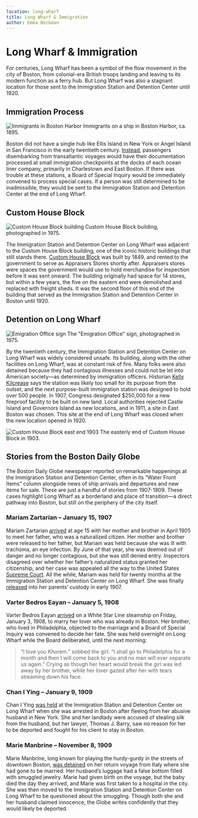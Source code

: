 ```yaml
---
location: long-wharf
title: Long Wharf & Immigration
author: Emma Beckman
---
```


# Long Wharf & Immigration

For centuries, Long Wharf has been a symbol of the flow movement in the city of Boston, from colonial-era British troops landing and leaving to its modern function as a ferry hub. But Long Wharf was also a stagnant location for those sent to the Immigration Station and Detention Center until 1920.

## Immigration Process

![Immigrants in Boston Harbor](https://bpldcassets.blob.core.windows.net/derivatives/images/commonwealth:q524n568s/image_access_800.jpg)
Immigrants on a ship in Boston Harbor, ca. 1895.

Boston did not have a single hub like Ellis Island in New York or Angel Island in San Francisco in the early twentieth century. [Instead](https://www.cbp.gov/about/history/did-you-know/anna-tillinghast), passengers disembarking from transatlantic voyages would have their documentation processed at small immigration checkpoints at the docks of each ocean liner company, primarily in Charlestown and East Boston. If there was trouble at these stations, a Board of Special Inquiry would be immediately convened to process special cases. If a person was still determined to be inadmissible, they would be sent to the Immigration Station and Detention Center at the end of Long Wharf.

## Custom House Block
![Custom House Block building](https://bpldcassets.blob.core.windows.net/derivatives/images/commonwealth:gh93pj66q/image_access_800.jpg)
Custom House Block building, photographed in 1975.

The Immigration Station and Detention Center on Long Wharf was adjacent to the Custom House Block building, one of the iconic historic buildings that still stands there. [Custom House Block](https://archive.org/details/bostoniansociety09bost/page/n189/mode/2up) was built by 1849, and rented to the government to serve as Appraisers Stores shortly after. Appraisers stores were spaces the government would use to hold merchandise for inspection before it was sent onward. The building originally had space for 14 stores, but within a few years, the five on the eastern end were demolished and replaced with freight sheds. It was the second floor of this end of the building that served as the Immigration Station and Detention Center in Boston until 1920.

## Detention on Long Wharf
![Emigration Office sign](https://bpldcassets.blob.core.windows.net/derivatives/images/commonwealth:kw52mx07s/image_access_800.jpg)
The "Emigration Office" sign, photographed in 1975.

By the twentieth century, the Immigration Station and Detention Center on Long Wharf was widely considered unsafe. Its building, along with the other facilities on Long Wharf, was at constant risk of fire. Many folks were also detained because they had contagious illnesses and could not be let into American society—as determined by immigration officers. Historian [Kelly Kilcrease](https://www.arcadiapublishing.com/products/9781467144735?srsltid=AfmBOooTat8wOSH9oDlBwjsOdaWwb07fLSJl78uHODahcfQPrmbzLDGn) says the station was likely too small for its purpose from the outset, and the next purpose-built immigration station was designed to hold over 500 people. In 1907, Congress designated $250,000 for a new fireproof facility to be built on new land. Local authorities rejected Castle Island and Governors Island as new locations, and in 1911, a site in East Boston was chosen. This site at the end of Long Wharf was closed when the new location opened in 1920.

![Custom House Block east end 1903](https://images.historicnewengland.org/rs/89300/scr/default.jpg)
The easterly end of Custom House Block in 1903.

## Stories from the Boston Daily Globe

The Boston Daily Globe newspaper reported on remarkable happenings at the Immigration Station and Detention Center, often in its “Water Front Items” column alongside news of ship arrivals and departures and new items for sale. These are just a handful of stories from 1907-1909. These cases highlight Long Wharf as a borderland and place of transition—a direct pathway into Boston, but still on the periphery of the city itself.

### Mariam Zartarian – January 15, 1907

Mariam Zartarian [arrived](https://ezproxy.bpl.org/login?url=https://www.proquest.com/hnpnewyorkbostonglobe/historical-newspapers/report-sent-washington/docview/500709296/sem-2?accountid=9675) at age 15 with her mother and brother in April 1905 to meet her father, who was a naturalized citizen. Her mother and brother were released to her father, but Mariam was held because she was ill with trachoma, an eye infection. By June of that year, she was deemed out of danger and no longer contagious, but she was still denied entry. Inspectors disagreed over whether her father’s naturalized status granted her citizenship, and her case was appealed all the way to the United States [Supreme Court](https://tile.loc.gov/storage-services/service/ll/usrep/usrep204/usrep204170/usrep204170.pdf ). All the while, Mariam was held for twenty months at the Immigration Station and Detention Center on Long Wharf. She was finally [released](https://iehs.org/yukako-otori-girl-without-a-country/) into her parents’ custody in early 1907. 

### Varter Bedros Eayan – January 5, 1908

Varter Bedros Eayan [arrived](https://ezproxy.bpl.org/login?url=https://www.proquest.com/hnpnewyorkbostonglobe/historical-newspapers/promises-return-here/docview/500978046/sem-2?accountid=9675) on a White Star Line steamship on Friday, January 3, 1908, to marry her lover who was already in Boston. Her brother, who lived in Philadelphia, objected to the marriage and a Board of Special Inquiry was convened to decide her fate. She was held overnight on Long Wharf while the Board deliberated, until the next morning:
> “I love you Khorem.” sobbed the girl. “I shall go to Philadelphia for a month and then I will come back to you and no man will ever separate us again.” Crying as though her heart would break the girl was led away by her brother, while her lover gazed after her with tears streaming down his face.

### Chan I Ying – January 9, 1909

Chan I Ying [was held](https://ezproxy.bpl.org/login?url=https://www.proquest.com/hnpnewyorkbostonglobe/historical-newspapers/chinese-woman-weeps-court/docview/501179071/sem-2?accountid=9675) at the Immigration Station and Detention Center on Long Wharf when she was arrested in Boston after fleeing from her abusive husband in New York. She and her landlady were accused of stealing silk from the husband, but her lawyer, Thomas J. Barry, saw no reason for her to be deported and fought for his client to stay in Boston.

### Marie Manbrine – November 8, 1909

Marie Manbrine, long known for playing the hurdy-gurdy in the streets of downtown Boston, [was detained](https://ezproxy.bpl.org/login?url=https://www.proquest.com/hnpnewyorkbostonglobe/historical-newspapers/will-oppose-deportation/docview/501372107/sem-2?accountid=9675) on her return voyage from Italy where she had gone to be married. Her husband’s luggage had a false bottom filled with smuggled jewelry. Marie had given birth on the voyage, but the baby died the day they arrived, and Marie was first taken to a hospital in the city. She was then moved to the Immigration Station and Detention Center on Long Wharf to be questioned about the smuggling. Though both she and her husband claimed innocence, the Globe writes confidently that they would likely be deported.
